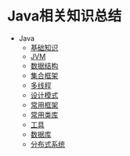 # Java相关知识总结

- Java
  - [基础知识](docs/Java/BasicKnowledge/BasicKnowledge.md)
  - [JVM](docs/Java/JVM/JVM.md)
  - [数据结构](docs/Java/DataStructure/DataStructure.md)
  - [集合框架](docs/Java/Collection/Collection.md)
  - [多线程](docs/Java/Multithreading/Multithreading.md)
  - [设计模式](docs/Java/DesignPatterns/DesignPatterns.md)
  - [常用框架](docs/Java/Frame/Frame.md)
  - [常用类库](docs/Java/ClassLibrary/ClassLibrary.md)
  - [工具](docs/Java/Tool/Tool.md)
  - [数据库](docs/Java/DataBase/DataBase.md)
  - [分布式系统]()